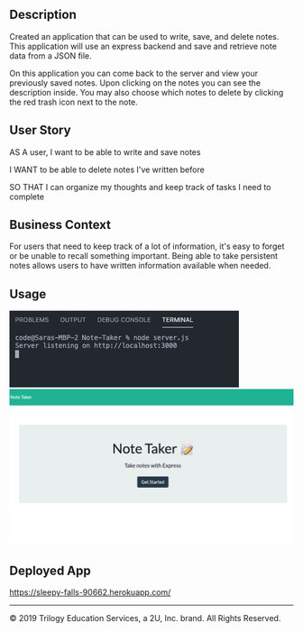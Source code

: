 ## Description

Created an application that can be used to write, save, and delete notes. This application will use an express backend and save and retrieve note data from a JSON file.

On this application you can come back to the server and view your previously saved notes. Upon clicking on the notes you can see the description inside. You may also choose which notes to delete by clicking the red trash icon next to the note.

## User Story

AS A user, I want to be able to write and save notes

I WANT to be able to delete notes I've written before

SO THAT I can organize my thoughts and keep track of tasks I need to complete

## Business Context

For users that need to keep track of a lot of information, it's easy to forget or be unable to recall something important. Being able to take persistent notes allows users to have written information available when needed.

## Usage
![node](node.png)
![example-home](example.png)



## Deployed App

https://sleepy-falls-90662.herokuapp.com/



- - -
© 2019 Trilogy Education Services, a 2U, Inc. brand. All Rights Reserved.
